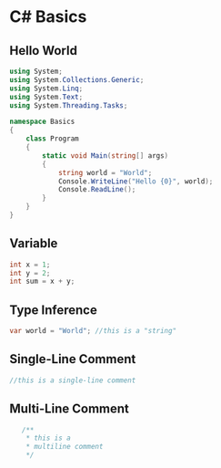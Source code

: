 # C# Basics

## Hello World
```c#
using System;
using System.Collections.Generic;
using System.Linq;
using System.Text;
using System.Threading.Tasks;

namespace Basics
{
    class Program
    {
        static void Main(string[] args)
        {
            string world = "World";
            Console.WriteLine("Hello {0}", world);
            Console.ReadLine();
        }
    }
}

```

## Variable
```c#
int x = 1;
int y = 2;
int sum = x + y;
```

## Type Inference
```c#
var world = "World"; //this is a "string"
```

## Single-Line Comment
```c#
//this is a single-line comment
```

## Multi-Line Comment
```c#
   /**
    * this is a 
    * multiline comment
    */
```
